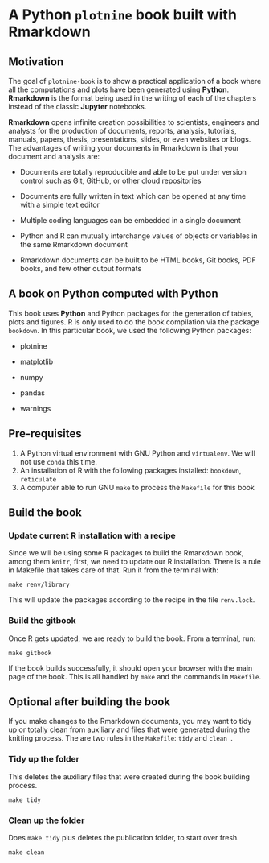 # A Python `plotnine` book built with Rmarkdown

## Motivation

The goal of `plotnine-book` is to show a practical application of a book where all the computations and plots have been generated using **Python**. **Rmarkdown** is the format being used in the writing of each of the chapters instead of the classic **Jupyter** notebooks.

**Rmarkdown** opens infinite creation possibilities to scientists, engineers and analysts for the production of documents, reports, analysis, tutorials, manuals, papers, thesis, presentations, slides, or even websites or blogs. The advantages of writing your documents in Rmarkdown is that your document and analysis are:

-   Documents are totally reproducible and able to be put under version control such as Git, GitHub, or other cloud repositories

-   Documents are fully written in text which can be opened at any time with a simple text editor

-   Multiple coding languages can be embedded in a single document

-   Python and R can mutually interchange values of objects or variables in the same Rmarkdown document

-   Rmarkdown documents can be built to be HTML books, Git books, PDF books, and few other output formats

## A book on Python computed with Python 

This book uses **Python** and Python packages for the generation of tables, plots and figures. R is only used to do the book compilation via the package `bookdown`. In this particular book, we used the following Python packages:

-   plotnine

-   matplotlib

-   numpy

-   pandas

-   warnings

## Pre-requisites

1.  A Python virtual environment with GNU Python and `virtualenv`. We will not use `conda` this time.
2.  An installation of R with the following packages installed: `bookdown`, `reticulate`
3.  A computer able to run GNU `make` to process the `Makefile` for this book

## Build the book

### Update current R installation with a recipe

Since we will be using some R packages to build the Rmarkdown book, among them `knitr`, first, we need to update our R installation. There is a rule in Makefile that takes care of that. Run it from the terminal with:

```
make renv/library
```

This will update the packages according to the recipe in the file `renv.lock`.

### Build the gitbook

Once R gets updated, we are ready to build the book. From a terminal, run:

    make gitbook

If the book builds successfully, it should open your browser with the main page of the book. This is all handled by `make` and the commands in `Makefile`.



## Optional after building the book

If you make changes to the Rmarkdown documents, you may want to tidy up or totally clean from auxiliary and files that were generated during the knitting process. The are two rules in the `Makefile`: `tidy` and `clean `.

### Tidy up the folder

This deletes the auxiliary files that were created during the book building process.

    make tidy

### Clean up the folder

Does `make tidy` plus deletes the publication folder, to start over fresh.

    make clean
